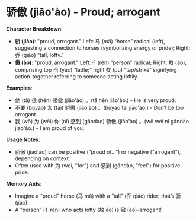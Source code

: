 # **骄傲 (jiāo'ào) - Proud; arrogant**

**Character Breakdown**:  
- **骄 (jiāo)**: "proud, arrogant." Left: 马 (mǎ) “horse” radical (left), suggesting a connection to horses (symbolizing energy or pride); Right: 乔 (qiáo) “tall, lofty.”  
- **傲 (ào)**: "proud, arrogant." Left: 亻(rén) “person” radical; Right: 敖 (áo), comprising top 舀 (yǎo) “ladle;" right 攵 (pū) “tap/strike” signifying action-together referring to someone acting loftily.

**Examples**:  
- 他 (tā) 很 (hěn) 骄傲 (jiāo'ào) 。(tā hěn jiāo'ào.) - He is very proud.  
- 不要 (bùyào) 太 (tài) 骄傲 (jiāo'ào) 。(bùyào tài jiāo'ào.) - Don’t be too arrogant.  
- 我 (wǒ) 为 (wèi) 你 (nǐ) 感到 (gǎndào) 骄傲 (jiāo'ào) 。(wǒ wèi nǐ gǎndào jiāo'ào.) - I am proud of you.

**Usage Notes**:  
- 骄傲 (jiāo'ào) can be positive (“proud of...”) or negative (“arrogant”), depending on context.  
- Often used with 为 (wèi, "for") and 感到 (gǎndào, "feel") for positive pride.

**Memory Aids**:  
- Imagine a “proud” horse (马 mǎ) with a “tall” (乔 qiáo) rider; that’s 骄 (jiāo)!  
- A “person” (亻rén) who acts lofty (敖 áo) is 傲 (ào)-arrogant!